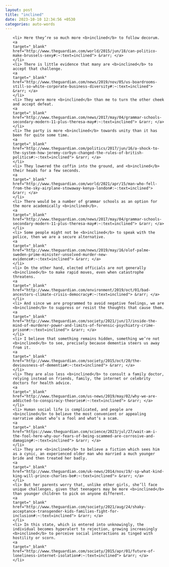 ```yaml
---
layout: post
title: "inclined"
date: 2023-10-10 12:34:56 +0530
categories: auto-words
---
```

<ol>

    <li> Here they’re so much more <b>inclined</b> to follow decorum.
    <a 
    target="_blank" 
    href="http://www.theguardian.com/world/2015/jun/18/can-politico-make-brussels-sexy#:~:text=inclined"> &rarr; </a>
    </li>
    <li> There is little evidence that many are <b>inclined</b> to accept that challenge.
    <a 
    target="_blank" 
    href="http://www.theguardian.com/news/2019/nov/05/us-boardrooms-still-so-white-corporate-business-diversity#:~:text=inclined"> &rarr; </a>
    </li>
    <li> They were more <b>inclined</b> than me to turn the other cheek and accept defeat.
    <a 
    target="_blank" 
    href="http://www.theguardian.com/news/2017/may/04/grammar-schools-secondary-modern-11-plus-theresa-may#:~:text=inclined"> &rarr; </a>
    </li>
    <li> The party is more <b>inclined</b> towards unity than it has been for quite some time.
    <a 
    target="_blank" 
    href="http://www.theguardian.com/politics/2017/jun/16/a-shock-to-the-system-how-jeremy-corbyn-changed-the-rules-of-british-politics#:~:text=inclined"> &rarr; </a>
    </li>
    <li> They lowered the coffin into the ground, and <b>inclined</b> their heads for a few seconds.
    <a 
    target="_blank" 
    href="http://www.theguardian.com/world/2021/apr/15/man-who-fell-from-the-sky-airplane-stowaway-kenya-london#:~:text=inclined"> &rarr; </a>
    </li>
    <li> There would be a number of grammar schools as an option for the more academically <b>inclined</b>.
    <a 
    target="_blank" 
    href="http://www.theguardian.com/news/2017/may/04/grammar-schools-secondary-modern-11-plus-theresa-may#:~:text=inclined"> &rarr; </a>
    </li>
    <li> Some people might not be <b>inclined</b> to speak with the police, then we are a secure alternative.
    <a 
    target="_blank" 
    href="http://www.theguardian.com/news/2019/may/16/olof-palme-sweden-prime-minister-unsolved-murder-new-evidence#:~:text=inclined"> &rarr; </a>
    </li>
    <li> On the other hand, elected officials are not generally <b>inclined</b> to make rapid moves, even when catastrophe threatens.
    <a 
    target="_blank" 
    href="http://www.theguardian.com/environment/2019/oct/01/bad-ancestors-climate-crisis-democracy#:~:text=inclined"> &rarr; </a>
    </li>
    <li> And since we are programmed to avoid negative feelings, we are <b>inclined</b> to suppress or resist the thoughts that cause them.
    <a 
    target="_blank" 
    href="http://www.theguardian.com/society/2021/jun/17/inside-the-mind-of-murderer-power-and-limits-of-forensic-psychiatry-crime-prison#:~:text=inclined"> &rarr; </a>
    </li>
    <li> I believe that something remains hidden, something we’re not <b>inclined</b> to see, precisely because dementia steers us away from it.
    <a 
    target="_blank" 
    href="http://www.theguardian.com/society/2015/oct/20/the-deviousness-of-dementia#:~:text=inclined"> &rarr; </a>
    </li>
    <li> They are also less <b>inclined</b> to consult a family doctor, relying instead on friends, family, the internet or celebrity doctors for health advice.
    <a 
    target="_blank" 
    href="http://www.theguardian.com/us-news/2019/may/02/why-we-are-addicted-to-conspiracy-theories#:~:text=inclined"> &rarr; </a>
    </li>
    <li> Human social life is complicated, and people are <b>inclined</b> to believe the most convenient or appealing narrative about who’s a fool and what’s a scam.
    <a 
    target="_blank" 
    href="https://www.theguardian.com/science/2023/jul/27/wait-am-i-the-fool-here-why-our-fears-of-being-scammed-are-corrosive-and-damaging#:~:text=inclined"> &rarr; </a>
    </li>
    <li> They are <b>inclined</b> to believe a fiction which sees him as a cynic, an experienced older man who married a much younger bride and then treated her badly.
    <a 
    target="_blank" 
    href="http://www.theguardian.com/uk-news/2014/nov/19/-sp-what-kind-king-will-prince-charles-be#:~:text=inclined"> &rarr; </a>
    </li>
    <li> But her parents worry that, unlike other girls, she’ll face unique challenges, given that teenagers may be more <b>inclined</b> than younger children to pick on anyone different.
    <a 
    target="_blank" 
    href="http://www.theguardian.com/society/2021/aug/24/shaky-acceptance-transgender-kids-families-fight-for-inclusion#:~:text=inclined"> &rarr; </a>
    </li>
    <li> In this state, which is entered into unknowingly, the individual becomes hyperalert to rejection, growing increasingly <b>inclined</b> to perceive social interactions as tinged with hostility or scorn.
    <a 
    target="_blank" 
    href="http://www.theguardian.com/society/2015/apr/01/future-of-loneliness-internet-isolation#:~:text=inclined"> &rarr; </a>
    </li>